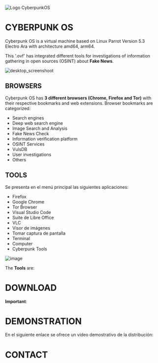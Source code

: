 ![Logo CyberpunkOS](https://github.com/cyberpunkOS/CyberPunkOS/assets/76630368/a9660b97-be5f-45b1-8ed5-7468813b009c)


# **CYBERPUNK OS**

Cyberpunk OS is a virtual machine based on Linux Parrot Version 5.3 Electro Ara with architecture amd64, arm64.

This '.ovf' has integrated different tools for investigations of information gathering in open sources (OSINT) about **Fake News**.

![desktop_screenshoot](https://github.com/cyberpunkOS/CyberPunkOS/assets/76630368/be945696-be9d-4be9-a2e6-0fb180dabe17)


## BROWSERS
Cyberpunk OS has **3 different browsers (Chrome, Firefox and Tor)** with their respective bookmarks and web extensions. Browser bookmarks are categorized:
- Search engines
- Deep web search engine
- Image Search and Analysis
- Fake News Check
- Information verification platform
- OSINT Services
- VulsDB
- User investigations
- Others

## TOOLS
Se presenta en el menú principal las siguientes aplicaciones:
- Firefox
- Google Chrome
- Tor Browser
- Visual Studio Code
- Suite de Libre Office
- VLC
- Visor de imágenes
- Tomar captura de pantalla
- Terminal
- Computer
- Cyberpunk Tools


![image](https://github.com/cyberpunkOS/CyberPunkOS/assets/76630368/ddc27ec1-d1b9-44c1-85e2-1e1f23735e0e)

The **Tools** are:
	   
     


# DOWNLOAD

**Important**:




# DEMONSTRATION

En el siguiente enlace se ofrece un vídeo demostrativo de la distribución:







# CONTACT



